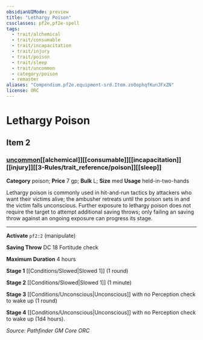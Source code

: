 ```yaml
---
obsidianUIMode: preview
title: "Lethargy Poison"
cssclasses: pf2e,pf2e-spell
tags:
  - trait/alchemical
  - trait/consumable
  - trait/incapacitation
  - trait/injury
  - trait/poison
  - trait/sleep
  - trait/uncommon
  - category/poison
  - remaster
aliases: "Compendium.pf2e.equipment-srd.Item.zo0ophqfKunJFxZN"
license: ORC
---
```

# Lethargy Poison
## Item 2
### [uncommon](uncommon "Uncommon Rarity Trait")[[alchemical]][[consumable]][[incapacitation]][[injury]][[3-Rules/trait_reference/poison]][[sleep]]

**Category** poison; 
**Price** 7 gp; 
**Bulk** L; **Size** med
**Usage** held-in-two-hands

Lethargy poison is commonly used in hit-and-run tactics by attackers who want their victims alive; the ambusher retreats until the poison sets in and the victim falls unconscious. Further exposure to lethargy poison does not require the target to attempt additional saving throws; only failing an saving throw against an ongoing exposure can progress its stage.

* * *

**Activate** `pf2:2` (manipulate)

**Saving Throw** DC 18 Fortitude check

**Maximum Duration** 4 hours

**Stage 1** [[Conditions/Slowed|Slowed 1]] (1 round)

**Stage 2** [[Conditions/Slowed|Slowed 1]] (1 minute)

**Stage 3** [[Conditions/Unconscious|Unconscious]] with no Perception check to wake up (1 round)

**Stage 4** [[Conditions/Unconscious|Unconscious]] with no Perception check to wake up (1d4 hours).

*Source: Pathfinder GM Core*
*ORC*